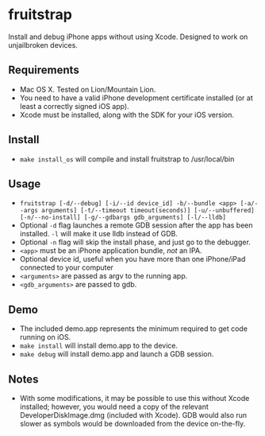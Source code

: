 fruitstrap
==========
Install and debug iPhone apps without using Xcode. Designed to work on unjailbroken devices.

## Requirements

* Mac OS X. Tested on Lion/Mountain Lion.
* You need to have a valid iPhone development certificate installed (or at least a correctly signed iOS app).
* Xcode must be installed, along with the SDK for your iOS version.

## Install

* `make install_os` will compile and install fruitstrap to /usr/local/bin

## Usage

* `fruitstrap [-d/--debug] [-i/--id device_id] -b/--bundle <app> [-a/--args arguments] [-t/--timeout timeout(seconds)] [-u/--unbuffered] [-n/--no-install] [-g/--gdbargs gdb_arguments] [-l/--lldb]`
* Optional `-d` flag launches a remote GDB session after the app has been installed.  `-l` will make it use lldb instead of GDB.
* Optional `-n` flag will skip the install phase, and just go to the debugger.
* `<app>` must be an iPhone application bundle, *not* an IPA.
* Optional device id, useful when you have more than one iPhone/iPad connected to your computer
* `<arguments>` are passed as argv to the running app.
* `<gdb_arguments>` are passed to gdb.

## Demo

* The included demo.app represents the minimum required to get code running on iOS.
* `make install` will install demo.app to the device.
* `make debug` will install demo.app and launch a GDB session.

## Notes

* With some modifications, it may be possible to use this without Xcode installed; however, you would need a copy of the relevant DeveloperDiskImage.dmg (included with Xcode). GDB would also run slower as symbols would be downloaded from the device on-the-fly.

